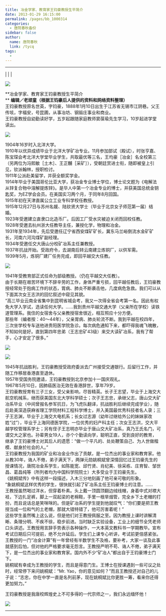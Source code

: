 ```yaml
---
title: 冶金学家、教育家王钧豪教授生平简介
date: 2013-01-29 16:15:00
permalink: /pages/bb_1000314
categories: 
  - 唐院春秋备份
sidebar: false
author: 
  name: 唐院春秋
  link: /tycq
tags: 
  - 
---
```


* * *

  
|  |  |

![](/pic/img.bimg.126.net_photo_UK2yLIkrf7m1it61oTc_nw==_1453536779734980769.jpg)

**冶金学家、教育家王钧豪教授生平简介  
** **编辑／老顽童（根据王钧豪后人提供的资料和网络资料整理）**  
王钧豪教授原名世英，字钧豪，1888年1月10日出生于江苏省无锡市江阴巷。父王传垓，字福安，号昆圃，从事冶坊、钢锻庄事业和商业。  
王钧豪教授自幼勤读好学，五岁起跟随家庭教师窦葆瑜先生学习，10岁起进学堂读出。  

![](/pic/img7.ph.126.net_TFP_Tr1YjaX7A8zrVANDsw==_6598167079261316807.jpg)

1904年16岁时入北洋大学。  
1910年以优异成绩毕业于北洋大学矿冶专业。11月参加部试（殿试），时张亨嘉、陈宝琛会考北洋大学堂毕业学生，共取最优等三名，王均豪［冶金］名全校第三（另两位为冯熙敏［土木］、王正黼［采矿］），受朝廷赏进士衔，随即被皇上引见，钦派翰林，授职检讨。  
1911年公派赴美留学，并获全额奖学金。  
1914年毕业于美国哥伦比亚大学，获冶金专业博士学位，博士论文题为《电解法从锌复合物中溶解提炼锌》。是华人中第一个冶金专业的博士，并获美国总统金钥匙奖，为EZ学会会员。在美国实习两个月，于同年8月回国。  
1915年初在天津直属公立工业专科学校任教授。  
1915年12月27日与苏州名媛、陆钦贤大学士（毕业于北京女子师范第一届）结婚。  
1923年受邀建立直隶口北造币厂。后因工厂受水灾被迫关闭而回校任教。  
1928年受邀去杭州浙大任教导主任，兼授化学，物理和冶金。  
1931年至1934年，先后受邀任辽宁省西安煤矿矿长，冀东马兰峪倒流水金矿矿长，河南六河沟煤矿副经理。  
1934年受邀任交大唐山分校矿冶系主任兼教授。  
1937年抗战开始。受政府令，去湖南后转云南建立炼铜厂，以供军需。  
1939年5月，炼铜厂建厂任务完成，即回平越交大任教。  

![](/pic/img4.ph.126.net_xt5ukPUBU-z-TfQqWgUpeg==_6597873509656922824.jpg)

1941年受教育部正式任命为部级教授。（仍在平越交大任教）。  
由于长期在艰苦环境下不辞辛劳的工作，身体严重亏损，回平越任教后，王钧豪教授经常处于抱病工作的状态，胃病、肺炎不断袭击他，几度病危急救。我们可以从下面其次女王志洪的回忆叙述中窥见其貌。  
“高三毕业云南全省集中到昆明省城会考，我又一次得全省会考第一名。因此有权免大学入学试，选读任何大学。……我到贵州平越交通大学（父亲所在学校）读铁道管理系。我住的女宿舍与父亲教授宿舍很近，相互照应十分方便。  
那些年（编者按：40～44年），父亲胃病、肺炎轮流不断。我到平越在校四年，三次坐学校专车送他进贵阳医学院急诊。每次病危通知下来，都吓得我魂飞魄散，不知如何是好。直到第四年忠弟（王志忠矿43级）来交大读矿冶系，我有了帮手，心才安定了很多。”  

![](http://img4.ph.126.net/y0GE6MxtQ0uDAReLJxIxCA==/6597531561540678704.jpg)

![](/pic/img7.ph.126.net_n8EV1KwwSb3EiFlSuSTB9w==_3230769782686340637.jpg)

  
1945年抗战胜利，王钧豪教授受政府委派去广州接受交通银行。后留行工作，并随工作移居香港直至退休。  
1957年受国务院邀请，王钧豪教授到北京参加十一国庆观礼。  
1967年5月10日，因肺癌医治无效在香港辞世，享年79岁。  
王钧豪教授育有三子三女，受父亲影响，尽皆精英。长子王志望，毕业于上海交大航空机械系，继而获美国东北大学科学硕士；次子王志忠，承继父志，唐山交大矿冶系毕业（中间曾报名参军抗日，为飞虎队翻译，抗战胜利后继续完成学业），随后赴美深造获麻省理工学院材料工程科学博士，并入美国最优秀科技者名人录；三子王志渊，毕业于上海交大电机系；长女过志源（幼年过继给外公的妹妹家改姓“过”），毕业于上海同德医学院，一位优秀的妇产科主任；次女王志洪，交大平越学校管理系学士；另有侄子王志明亦毕业于唐山交大矿冶系，真乃王氏名门，可谓交大之家也。孙辈男女19人，亦个个勤读向学，聪明正直，受到良好的教育，继承了王钧豪博士对其后人的遗愿：“做一个平凡的、处处鞭策自己、为人世做楷模、献身於社会的人。”  
王钧豪教授为我国的矿业和冶金业作出了贡献，是一位杰出的事业家和教育家。他从教30年，诲人不倦，弟子满天下，两弹元勋姚桐斌曾深情回忆过王钧豪先生的授课情况，唐院冶金系学生，如陈能宽、邱竹贤、肖纪美、徐采栋、庄育智、邹世昌、葛昌纯等（所列者均为中国科学院院士）大多受业于王钧豪先生。  
《姚桐斌传》中有这样一段描述，入木三分地刻画了他可亲可敬的形象。  
“象姚桐斌这样优秀的学生，很快就引起了矿冶系主任王钧豪博士的注意。……  
王教授虽然喝过洋水，但穿着朴素。头上戴一顶圆顶翻边绒线帽，身着中式对襟大袿，下边扎足裤，脚上一双起梁的老棉鞋，手里一根旱烟管，完全乡下土老帽的打扮，而且说话总是笑咪咪的。但是矿冶系的学生提到他就叹气：“你们要是把王教授当成一位和气的土老帽，那就大错特错了，他可厉害着呢！”  
这些学生虽然嘴上这么说，但是他们对王教授佩服之至。因为教授上课时讲解清晰、条理分明、不疾不徐，稳步前进。当时缺乏实验设备，工业上的细节全凭老师口头讲述。王教授用言辞手势表示各种操作，一大本英文教科书一学期教毕。宣布考试日期后只可提前，绝不允许延后。学生们上课专心听讲，考试前更倍感紧张。王教授的一门“冶金计算”有一年曾经有半数学生不及格，要补考，大家一谈及此事就感到后怕，但对他的严格要求毫无怨言。王教授严明不苟、诲人不倦，弟子满天下，是一位杰出的事业家和教育家。国内外不少“矿冶人”都出自于王钧豪博士门下。  
姚桐斌有幸成为王教授的学生，而且是得意门生。王博士在授课遇到一些可议之处时，经常停下来问姚桐斌：“Mr.
Yao，你的意见如何？”而且王教授还对自己的儿子说：“志忠，你在中学一直是名列前茅，现在姚桐斌比你更胜一筹，看来你还得更加努力。”  
  
王钧豪教授是我唐校辉煌史上不可多得的一代宗师之一，我们永远缅怀他！  

![](/pic/img9.ph.126.net_mtsBQwodpkKTRshHVi_X6w==_6597140135402514479.jpg)

  
  
  
---